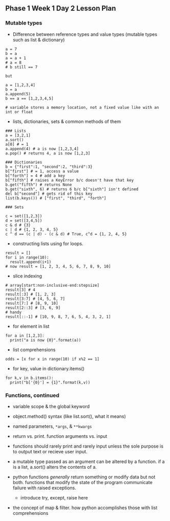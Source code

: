 ## Phase 1 Week 1 Day 2 Lesson Plan

### Mutable types

* Difference between reference types and value types (mutable types such as list & dictionary)

```
a = 7
b = a
a = a + 1
# a = 8
# b still == 7

but

a = [1,2,3,4]
b = a
a.append(5)
b == a == [1,2,3,4,5]

# variable stores a memory location, not a fixed value like with an int or float
```

* lists, dictionaries, sets & common methods of them

```
### Lists
a = [3,2,1]
a.sort()
a[0] # = 1
a.append(4) # a is now [1,2,3,4]
a.pop() # returns 4, a is now [1,2,3]

### Dictionaries
b = {"first":1, "second":2, "third":3}
b["first"] # = 1, access a value
b["forth"] = 4 # add a key
b["fifth"] # raises a KeyError b/c doesn't have that key
b.get("fifth") # returns None
b.get("sixth", 6) # returns 6 b/c b["sixth"] isn't defined
del b["second"] # gets rid of this key
list(b.keys()) # ["first", "third", "forth"]

### Sets

c = set([1,2,3])
d = set([3,4,5])
c & d # {3}
c | d # {1, 2, 3, 4, 5}
c ^ d == (c | d) - (c & d) # True, c^d = {1, 2, 4, 5}
```

* constructing lists using for loops.
```
result = []
for i in range(10):
  result.append(i+1)
# now result = [1, 2, 3, 4, 5, 6, 7, 8, 9, 10]
```

* slice indexing
```
# array[start:non-inclusive-end:stepsize] 
result[3] # 4
result[:3] # [1, 2, 3]
result[3:7] # [4, 5, 6, 7]
result[7:] # [8, 9, 10]
result[2::3] # [3, 6, 9]
# handy
result[::-1] # [10, 9, 8, 7, 6, 5, 4, 3, 2, 1]
```

* for element in list
```
for a in [1,2,3]:
  print("a is now {0}".format(a))
```

* list comprehensions
```
odds = [x for x in range(10) if x%2 == 1]
```

* for key, value in dictionary.items()
```
for k,v in b.items():
  print("b['{0}'] = {1}".format(k,v))
```

### Functions, continued

* variable scope & the global keyword

* object.method() syntax (like list.sort(), what it means)

* named parameters, `*args`, & `**kwargs`

* return vs. print. function arguments vs. input

* functions should rarely print and rarely input unless the sole purpose is to output text or recieve user input.

* a mutable type passed as an argument can be altered by a function. if a is a list, a.sort() alters the contents of a.

* python functions *generally* return something or modify data but not both. functions that modify the state of the program communicate failure with raised exceptions.

    * introduce try, except, raise here

* the concept of map & filter. how python accomplishes those with list comprehensions
